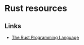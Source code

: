 # Rust resources

## Links
* [The Rust Programming Language](https://doc.rust-lang.org/book/index.html)